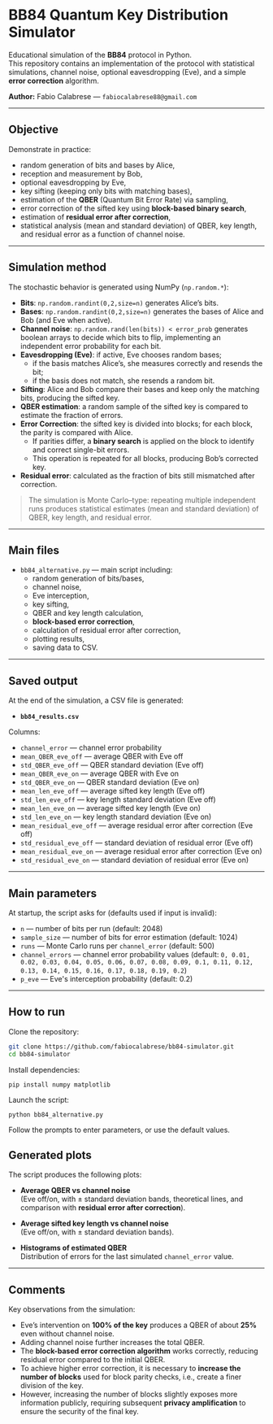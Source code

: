 # BB84 Quantum Key Distribution Simulator

Educational simulation of the **BB84** protocol in Python.  
This repository contains an implementation of the protocol with statistical simulations, channel noise, optional eavesdropping (Eve), and a simple **error correction** algorithm.

**Author:** Fabio Calabrese — `fabiocalabrese88@gmail.com`

---

## Objective

Demonstrate in practice:
- random generation of bits and bases by Alice,
- reception and measurement by Bob,
- optional eavesdropping by Eve,
- key sifting (keeping only bits with matching bases),
- estimation of the **QBER** (Quantum Bit Error Rate) via sampling,
- error correction of the sifted key using **block-based binary search**,
- estimation of **residual error after correction**,
- statistical analysis (mean and standard deviation) of QBER, key length, and residual error as a function of channel noise.

---

## Simulation method

The stochastic behavior is generated using NumPy (`np.random.*`):

- **Bits**: `np.random.randint(0,2,size=n)` generates Alice’s bits.  
- **Bases**: `np.random.randint(0,2,size=n)` generates the bases of Alice and Bob (and Eve when active).  
- **Channel noise**: `np.random.rand(len(bits)) < error_prob` generates boolean arrays to decide which bits to flip, implementing an independent error probability for each bit.  
- **Eavesdropping (Eve)**: if active, Eve chooses random bases;  
  - if the basis matches Alice’s, she measures correctly and resends the bit;  
  - if the basis does not match, she resends a random bit.  
- **Sifting**: Alice and Bob compare their bases and keep only the matching bits, producing the sifted key.  
- **QBER estimation**: a random sample of the sifted key is compared to estimate the fraction of errors.  
- **Error Correction**: the sifted key is divided into blocks; for each block, the parity is compared with Alice.  
  - If parities differ, a **binary search** is applied on the block to identify and correct single-bit errors.  
  - This operation is repeated for all blocks, producing Bob’s corrected key.  
- **Residual error**: calculated as the fraction of bits still mismatched after correction.

> The simulation is Monte Carlo–type: repeating multiple independent runs produces statistical estimates (mean and standard deviation) of QBER, key length, and residual error.

---

## Main files

- `bb84_alternative.py` — main script including:
  - random generation of bits/bases,
  - channel noise,
  - Eve interception,
  - key sifting,
  - QBER and key length calculation,
  - **block-based error correction**,
  - calculation of residual error after correction,
  - plotting results,
  - saving data to CSV.

---

## Saved output

At the end of the simulation, a CSV file is generated:

- **`bb84_results.csv`**  

Columns:
- `channel_error` — channel error probability  
- `mean_QBER_eve_off` — average QBER with Eve off  
- `std_QBER_eve_off` — QBER standard deviation (Eve off)  
- `mean_QBER_eve_on` — average QBER with Eve on  
- `std_QBER_eve_on` — QBER standard deviation (Eve on)  
- `mean_len_eve_off` — average sifted key length (Eve off)  
- `std_len_eve_off` — key length standard deviation (Eve off)  
- `mean_len_eve_on` — average sifted key length (Eve on)  
- `std_len_eve_on` — key length standard deviation (Eve on)  
- `mean_residual_eve_off` — average residual error after correction (Eve off)  
- `std_residual_eve_off` — standard deviation of residual error (Eve off)  
- `mean_residual_eve_on` — average residual error after correction (Eve on)  
- `std_residual_eve_on` — standard deviation of residual error (Eve on)  

---

## Main parameters

At startup, the script asks for (defaults used if input is invalid):

- `n` — number of bits per run (default: 2048)  
- `sample_size` — number of bits for error estimation (default: 1024)  
- `runs` — Monte Carlo runs per `channel_error` (default: 500)  
- `channel_errors` — channel error probability values (default: `0, 0.01, 0.02, 0.03, 0.04, 0.05, 0.06, 0.07, 0.08, 0.09, 0.1, 0.11, 0.12, 0.13, 0.14, 0.15, 0.16, 0.17, 0.18, 0.19, 0.2`)  
- `p_eve` — Eve's interception probability (default: 0.2)
---

## How to run

Clone the repository:
```bash
git clone https://github.com/fabiocalabrese/bb84-simulator.git
cd bb84-simulator
```
Install dependencies:
```
pip install numpy matplotlib
```
Launch the script:
```
python bb84_alternative.py
```

Follow the prompts to enter parameters, or use the default values.

## Generated plots

The script produces the following plots:

- **Average QBER vs channel noise**  
  (Eve off/on, with ± standard deviation bands, theoretical lines, and comparison with **residual error after correction**).  

- **Average sifted key length vs channel noise**  
  (Eve off/on, with ± standard deviation bands).  

- **Histograms of estimated QBER**  
  Distribution of errors for the last simulated `channel_error` value.

---

## Comments

Key observations from the simulation:

- Eve’s intervention on **100% of the key** produces a QBER of about **25%** even without channel noise.  
- Adding channel noise further increases the total QBER.  
- The **block-based error correction algorithm** works correctly, reducing residual error compared to the initial QBER.  
- To achieve higher error correction, it is necessary to **increase the number of blocks** used for block parity checks, i.e., create a finer division of the key.  
- However, increasing the number of blocks slightly exposes more information publicly, requiring subsequent **privacy amplification** to ensure the security of the final key.

